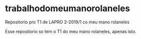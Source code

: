 # trabalhodomeumanorolaneles
Repositorio pro T1 de LAPRO 2-2019/1 co meu mano rolaneles

Esse repositorio so tem o T1 do meu mano rolaneles, apenas isto.

